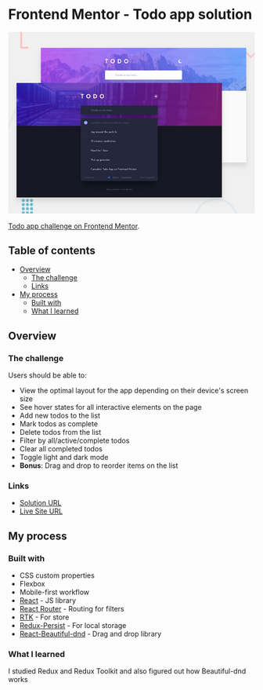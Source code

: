 # Frontend Mentor - Todo app solution
![](./design/desktop-preview.jpg)

 [Todo app challenge on Frontend Mentor](https://www.frontendmentor.io/challenges/todo-app-Su1_KokOW). 

## Table of contents

- [Overview](#overview)
  - [The challenge](#the-challenge)
  - [Links](#links)
- [My process](#my-process)
  - [Built with](#built-with)
  - [What I learned](#what-i-learned)

  

## Overview

### The challenge

Users should be able to:

- View the optimal layout for the app depending on their device's screen size
- See hover states for all interactive elements on the page
- Add new todos to the list
- Mark todos as complete
- Delete todos from the list
- Filter by all/active/complete todos
- Clear all completed todos
- Toggle light and dark mode
- **Bonus**: Drag and drop to reorder items on the list


### Links

- [Solution URL](https://www.frontendmentor.io/solutions/app-todo-with-react-rtk-beautifuldnd-1LvbtMl3Go)
- [Live Site URL](https://todo-app-frontend-mentor-inky.vercel.app/)

## My process

### Built with

- CSS custom properties
- Flexbox
- Mobile-first workflow
- [React](https://reactjs.org/) - JS library
- [React Router](https://reactrouter.com/en/main) - Routing for filters
- [RTK](https://redux-toolkit.js.org/) - For store
- [Redux-Persist](https://github.com/rt2zz/redux-persist) - For local storage
- [React-Beautiful-dnd](https://github.com/atlassian/react-beautiful-dnd) - Drag and drop library


### What I learned

I studied Redux and Redux Toolkit and also figured out how Beautiful-dnd works 


